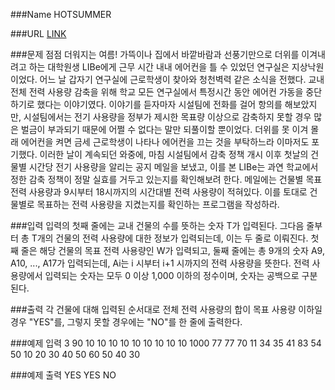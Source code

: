 ###Name
HOTSUMMER

###URL
[LINK](https://www.algospot.com/judge/problem/read/HOTSUMMER)

###문제
점점 더워지는 여름! 가뜩이나 집에서 바깥바람과 선풍기만으로 더위를 이겨내려고 하는 대학원생 LIBe에게 근무 시간 내내 에어컨을 틀 수 있었던 연구실은 지상낙원이었다.
어느 날 갑자기 연구실에 근로학생이 찾아와 청천벽력 같은 소식을 전했다. 교내 전체 전력 사용량 감축을 위해 학교 모든 연구실에서 특정시간 동안 에어컨 가동을 중단하기로 했다는 이야기였다.
이야기를 듣자마자 시설팀에 전화를 걸어 항의를 해보았지만, 시설팀에서는 전기 사용량을 정부가 제시한 목표량 이상으로 감축하지 못할 경우 많은 벌금이 부과되기 때문에 어쩔 수 없다는 말만 되풀이할 뿐이었다. 더위를 못 이겨 몰래 에어컨을 켜면 금세 근로학생이 나타나 에어컨을 끄는 것을 부탁하느라 이마저도 포기했다.
이러한 날이 계속되던 와중에, 마침 시설팀에서 감축 정책 개시 이후 첫날의 건물별 시간당 전기 사용량을 알리는 공지 메일을 보냈고, 이를 본 LIBe는 과연 학교에서 정한 감축 정책이 정말 실효를 거두고 있는지를 확인해보려 한다. 
메일에는 건물별 목표 전력 사용량과 9시부터 18시까지의 시간대별 전력 사용량이 적혀있다. 
이를 토대로 건물별로 목표하는 전력 사용량을 지켰는지를 확인하는 프로그램을 작성하라.

###입력
입력의 첫째 줄에는 교내 건물의 수를 뜻하는 숫자 T가 입력된다.
그다음 줄부터 총 T개의 건물의 전력 사용량에 대한 정보가 입력되는데, 이는 두 줄로 이뤄진다. 
첫째 줄은 해당 건물의 목표 전력 사용량인 W가 입력되고, 둘째 줄에는 총 9개의 숫자 A9, A10, ..., A17가 입력되는데, Ai는 i 시부터 i+1 시까지의 전력 사용량을 뜻한다. 
전력 사용량에서 입력되는 숫자는 모두 0 이상 1,000 이하의 정수이며, 숫자는 공백으로 구분된다.

###출력
각 건물에 대해 입력된 순서대로 전체 전력 사용량의 합이 목표 사용량 이하일 경우 "YES"를, 그렇지 못할 경우에는 "NO"를 한 줄에 출력한다.

###예제 입력
3
90
10 10 10 10 10 10 10 10 10
1000
77 77 70 11 34 35 41 83 54
50
10 20 30 40 50 60 50 40 30

###예제 출력
YES
YES
NO
